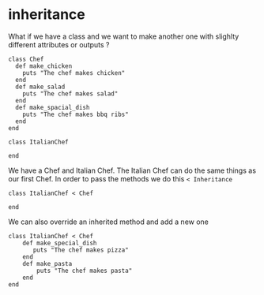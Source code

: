 # inheritance

What if we have a class and we want to make another one with slighlty different attributes or outputs ?
```
class Chef
  def make_chicken
    puts "The chef makes chicken"
  end
  def make_salad
    puts "The chef makes salad"
  end
  def make_spacial_dish
    puts "The chef makes bbq ribs"
  end
end

class ItalianChef

end
```

We have a Chef and Italian Chef. The Italian Chef can do the same things as our first Chef.
In order to pass the methods we do this `< Inheritance`

```
class ItalianChef < Chef

end
```

We can also override an inherited method and add a new one


```
class ItalianChef < Chef
    def make_special_dish        
       puts "The chef makes pizza"
    end
    def make_pasta
        puts "The chef makes pasta"
    end
end
```